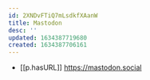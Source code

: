 ```yaml
---
id: 2XNDvFTiQ7mLsdkfXAanW
title: Mastodon
desc: ''
updated: 1634387719680
created: 1634387706161
---
```


- [[p.hasURL]] https://mastodon.social
